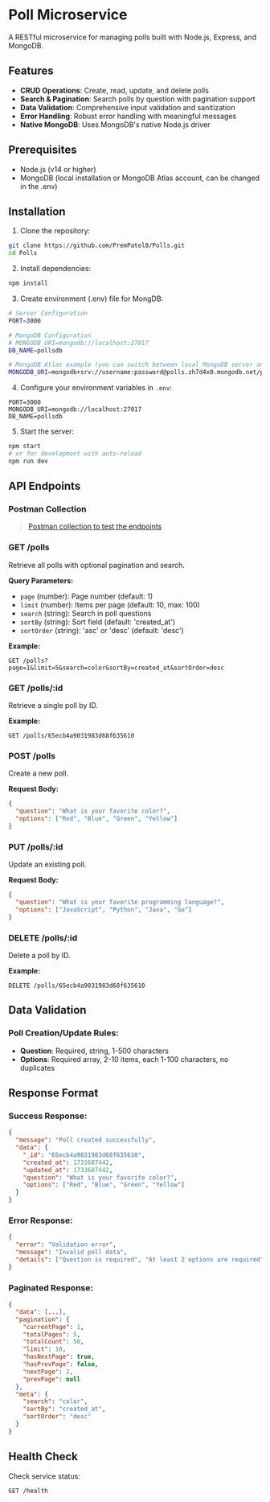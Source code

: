 # Poll Microservice

A RESTful microservice for managing polls built with Node.js, Express, and MongoDB.

## Features

- **CRUD Operations**: Create, read, update, and delete polls
- **Search & Pagination**: Search polls by question with pagination support
- **Data Validation**: Comprehensive input validation and sanitization
- **Error Handling**: Robust error handling with meaningful messages
- **Native MongoDB**: Uses MongoDB's native Node.js driver

## Prerequisites

- Node.js (v14 or higher)
- MongoDB (local installation or MongoDB Atlas account, can be changed in the .env)

## Installation

1. Clone the repository:
```bash
git clone https://github.com/PremPatel8/Polls.git
cd Polls
```

2. Install dependencies:
```bash
npm install
```

3. Create environment (.env) file for MongDB:
```bash
# Server Configuration
PORT=3000

# MongoDB Configuration
# MONGODB_URI=mongodb://localhost:27017
DB_NAME=pollsdb

# MongoDB Atlas example (you can switch between local MongoDB server and Atlas by commenting and uncommenting the right MONGODB_URI)
MONGODB_URI=mongodb+srv://username:password@polls.zh7d4x0.mongodb.net/pollsdb?retryWrites=true&w=majority&appName=Polls
```

4. Configure your environment variables in `.env`:
```
PORT=3000
MONGODB_URI=mongodb://localhost:27017
DB_NAME=pollsdb
```

5. Start the server:
```bash
npm start
# or for development with auto-reload
npm run dev
```

## API Endpoints

### Postman Collection

> [Postman collection to test the endpoints](https://www.postman.com/warped-trinity-724547/workspace/polls/collection/11322161-f1f07f14-a534-4e59-af04-3deeeb41e8f9?action=share&creator=11322161)

### GET /polls
Retrieve all polls with optional pagination and search.

**Query Parameters:**
- `page` (number): Page number (default: 1)
- `limit` (number): Items per page (default: 10, max: 100)
- `search` (string): Search in poll questions
- `sortBy` (string): Sort field (default: 'created_at')
- `sortOrder` (string): 'asc' or 'desc' (default: 'desc')

**Example:**
```
GET /polls?page=1&limit=5&search=color&sortBy=created_at&sortOrder=desc
```

### GET /polls/:id
Retrieve a single poll by ID.

**Example:**
```
GET /polls/65ecb4a9031983d68f635610
```

### POST /polls
Create a new poll.

**Request Body:**
```json
{
  "question": "What is your favorite color?",
  "options": ["Red", "Blue", "Green", "Yellow"]
}
```

### PUT /polls/:id
Update an existing poll.

**Request Body:**
```json
{
  "question": "What is your favorite programming language?",
  "options": ["JavaScript", "Python", "Java", "Go"]
}
```

### DELETE /polls/:id
Delete a poll by ID.

**Example:**
```
DELETE /polls/65ecb4a9031983d68f635610
```

## Data Validation

### Poll Creation/Update Rules:
- **Question**: Required, string, 1-500 characters
- **Options**: Required array, 2-10 items, each 1-100 characters, no duplicates

## Response Format

### Success Response:
```json
{
  "message": "Poll created successfully",
  "data": {
    "_id": "65ecb4a9031983d68f635610",
    "created_at": 1733687442,
    "updated_at": 1733687442,
    "question": "What is your favorite color?",
    "options": ["Red", "Blue", "Green", "Yellow"]
  }
}
```

### Error Response:
```json
{
  "error": "Validation error",
  "message": "Invalid poll data",
  "details": ["Question is required", "At least 2 options are required"]
}
```

### Paginated Response:
```json
{
  "data": [...],
  "pagination": {
    "currentPage": 1,
    "totalPages": 5,
    "totalCount": 50,
    "limit": 10,
    "hasNextPage": true,
    "hasPrevPage": false,
    "nextPage": 2,
    "prevPage": null
  },
  "meta": {
    "search": "color",
    "sortBy": "created_at",
    "sortOrder": "desc"
  }
}
```

## Health Check

Check service status:
```
GET /health
```